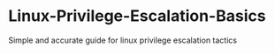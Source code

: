 # Linux-Privilege-Escalation-Basics
Simple and accurate guide for linux privilege escalation tactics 
